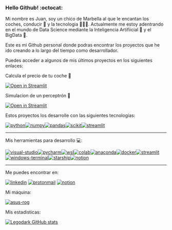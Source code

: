 ### Hello Github! :octocat:

Mi nombre es Juan, soy un chico de Marbella al que le encantan los coches, conducir 🚗 y la tecnologia 👨🏻‍💻. Actualmente me estoy adentrando en el mundo de Data Science mediante la Inteligencia Artifiicial 👾 y el BigData 💽.

Este es mi Github personal donde podras encontrar los proyectos que he ido creando a lo largo del tiempo como desarrollador.

Puedes acceder a algunos de mis últimos proyectos en los siguientes enlaces:

Calcula el precio de tu coche :car:

[![Open in Streamlit](https://static.streamlit.io/badges/streamlit_badge_black_white.svg)](https://legodark-cars-predicts-price-cars-second-hand-mg2aep.streamlit.app)

Simulacion de un perceptrón :brain: 

[![Open in Streamlit](https://static.streamlit.io/badges/streamlit_badge_black_white.svg)](https://legodark-neuron-simulation-neuron-simulation-21esho.streamlit.app)


Estos proyectos los desarrolle con las siguientes tecnologias:

[![python](https://img.shields.io/badge/python-black?style=for-the-badge&logo=python&logoColor=#3776AB&labelColor=101010)]()[![numpy](https://img.shields.io/badge/numpy-black?style=for-the-badge&logo=numpy&logoColor=#013243&labelColor=101010)]()[![pandas](https://img.shields.io/badge/pandas-black?style=for-the-badge&logo=pandas&logoColor=#150458&labelColor=101010)]()[![scikit](https://img.shields.io/badge/scikit--learn-black?style=for-the-badge&logo=scikit-learn&logoColor=#F7931E&labelColor=101010)]()[![streamlit](https://img.shields.io/badge/streamlit-black?style=for-the-badge&logo=Streamlit&logoColor=#FF4B4B&labelColor=101010)]()

---

Mis herramientas para desarrollo :computer::

[![visual-studio](https://img.shields.io/badge/VisualStudio-black?style=for-the-badge&logo=Visual-Studio-Code&logoColor=#007ACC&labelColor=101010)]()[![pycharm](https://img.shields.io/badge/VisualStudio-black?style=for-the-badge&logo=pycharm&logoColor=#007ACC&labelColor=101010)]()[![wsl](https://img.shields.io/badge/wsl-black?style=for-the-badge&logo=linux&logoColor=#FCC624&labelColor=101010)]()[![colab](https://img.shields.io/badge/Colab-black?style=for-the-badge&logo=Google-Colab&logoColor=#F9AB00&labelColor=101010)]()[![anaconda](https://img.shields.io/badge/Anaconda-black?style=for-the-badge&logo=Anaconda&logoColor=#44A833&labelColor=101010)]()[![docker](https://img.shields.io/badge/docker-black?style=for-the-badge&logo=docker&logoColor=#44A833&labelColor=101010)]()[![streamlit](https://img.shields.io/badge/streamlit-black?style=for-the-badge&logo=Streamlit&logoColor=#FF4B4B&labelColor=101010)]()[![windows-terminal](https://img.shields.io/badge/Windows--Terminal-black?style=for-the-badge&logo=Windows-Terminal&logoColor=#007ACC&labelColor=101010)]()[![starship](https://img.shields.io/badge/starship-black?style=for-the-badge&logo=starship&logoColor=#DD0B78&labelColor=101010)](mailto:juan.cerser@protonmail.com)[![notion](https://img.shields.io/badge/notion-black?style=for-the-badge&logo=notion&logoColor=#DD0B78&labelColor=101010)]()

---

Me puedes encontrar en:

[![linkedin](https://img.shields.io/badge/linkedin-black?style=for-the-badge&logo=linkedin&logoColor=#0A66C2&labelColor=101010)](https://www.linkedin.com/in/jcs91/) [![protonmail](https://img.shields.io/badge/Email-black?style=for-the-badge&logo=protonmail&logoColor=#0A66C2&labelColor=101010)](mailto:juan.cerser@protonmail.com) [![notion](https://img.shields.io/badge/porfolio-black?style=for-the-badge&logo=notion&logoColor=#0A66C2&labelColor=101010)](https://ozerec.addpotion.com)

Mi máquina:

[![asus-rog](https://img.shields.io/badge/asus-black?style=for-the-badge&logo=Republic-of-Gamers&logoColor=red&labelColor=101010)](https://rog.asus.com/es/laptops/rog-strix/2021-rog-strix-scar-17-series/spec/)

Mis estadisticas:

[![Legodark GitHub stats](https://github-readme-stats-legodark.vercel.app/api?username=legodark&show_icons=true&theme=radical)](https://github.com/legodark/legodark) 










<!--
**Legodark/Legodark** is a ✨ _special_ ✨ repository because its `README.md` (this file) appears on your GitHub profile.

Here are some ideas to get you started:

- 🔭 I’m currently working on ...
- 🌱 I’m currently learning ...
- 👯 I’m looking to collaborate on ...
- 🤔 I’m looking for help with ...
- 💬 Ask me about ...
- 📫 How to reach me: ...
- 😄 Pronouns: ...
- ⚡ Fun fact: ...
-->
